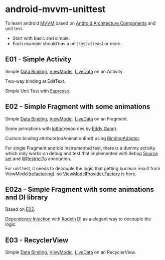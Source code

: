 # android-mvvm-unittest
To learn android [MVVM](https://en.wikipedia.org/wiki/Model%E2%80%93view%E2%80%93viewmodel) based on [Android Architecture Components](https://developer.android.com/topic/libraries/architecture/) and unit test.

- Start with basic and simple.
- Each example should has a unit test at least or more.


## E01 - Simple Activity

Simple [Data Binding](https://developer.android.com/topic/libraries/data-binding/),
[ViewModel](https://developer.android.com/topic/libraries/architecture/viewmodel),
[LiveData](https://developer.android.com/topic/libraries/architecture/livedata) on an Activity.

Two-way binding at EditText.

Simple Unit Test with [Espresso](https://developer.android.com/training/testing/espresso/).


## E02 - Simple Fragment with some animations

Simple [Data Binding](https://developer.android.com/topic/libraries/data-binding/),
[ViewModel](https://developer.android.com/topic/libraries/architecture/viewmodel),
[LiveData](https://developer.android.com/topic/libraries/architecture/livedata) on an Fragment.

Some animations with [lottie](http://airbnb.io/lottie/)(resources by [Eddy Gann](https://www.lottiefiles.com/ed117)).

Custom binding attribute(onAnimationEnd) using
[BindingAdapter](https://developer.android.com/topic/libraries/data-binding/binding-adapters#custom-logic).

For single Fragment android instrumented test,
there is a dummy activity which only works on debug and test that implemented with
debug [Source set](https://developer.android.com/studio/build/build-variants#sourcesets) and
[@RestrictTo](https://developer.android.com/reference/android/support/annotation/RestrictTo) annotation.

For unit test, it needs to decouple the logic that getting boolean result from ViewModel([refactoring](https://github.com/cchcc/android-mvvm-unittest/commit/3b83f37ce5662f87718d206e403c75183f838b9c#diff-d4cb6e786555538509a8f26e58af0973)).
so [ViewModelProvider.Factory](https://developer.android.com/reference/android/arch/lifecycle/ViewModelProvider.Factory) is here.


## E02a - Simple Fragment with some animations and DI library

Based on [E02](#e02-simple-fragment-with-some-animations).

[Dependency Injection](https://en.wikipedia.org/wiki/Dependency_injection) with [Kodein DI](http://kodein.org/Kodein-DI/) as a elegant way to decouple the logic.


## E03 - RecyclerView

Simple [Data Binding](https://developer.android.com/topic/libraries/data-binding/),
[ViewModel](https://developer.android.com/topic/libraries/architecture/viewmodel),
[LiveData](https://developer.android.com/topic/libraries/architecture/livedata) on an RecyclerView.